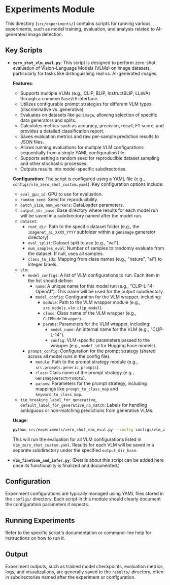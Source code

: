 # Experiments Module

This directory (`src/experiments/`) contains scripts for running various experiments, such as model training, evaluation, and analysis related to AI-generated image detection.

## Key Scripts

- **`zero_shot_vlm_eval.py`**: 
  This script is designed to perform zero-shot evaluation of Vision-Language Models (VLMs) on image datasets, particularly for tasks like distinguishing real vs. AI-generated images.

  **Features**:
  - Supports multiple VLMs (e.g., CLIP, BLIP, InstructBLIP, LLaVA) through a common `BaseVLM` interface.
  - Utilizes configurable prompt strategies for different VLM types (discriminative vs. generative).
  - Evaluates on datasets like `genimage`, allowing selection of specific data generators and splits.
  - Calculates metrics such as accuracy, precision, recall, F1-score, and provides a detailed classification report.
  - Saves evaluation metrics and raw per-sample prediction results to JSON files.
  - Allows running evaluations for multiple VLM configurations sequentially from a single YAML configuration file.
  - Supports setting a random seed for reproducible dataset sampling and other stochastic processes.
  - Outputs results into model-specific subdirectories.

  **Configuration**:
  The script is configured using a YAML file (e.g., `configs/vlm_zero_shot_custom.yaml`). Key configuration options include:
  - `eval_gpu_id`: GPU to use for evaluation.
  - `random_seed`: Seed for reproducibility.
  - `batch_size`, `num_workers`: DataLoader parameters.
  - `output_dir_base`: Base directory where results for each model run will be saved in a subdirectory named after the model run.
  - `dataset`:
      - `root_dir`: Path to the specific dataset folder (e.g., the `imagenet_ai_XXXX_YYYY` subfolder within a `genimage` generator directory).
      - `eval_split`: Dataset split to use (e.g., "val").
      - `num_samples_eval`: Number of samples to randomly evaluate from the dataset. If null, uses all samples.
      - `class_to_idx`: Mapping from class names (e.g., "nature", "ai") to integer labels.
  - `vlm`:
      - `model_configs`: A list of VLM configurations to run. Each item in the list should define:
          - `name`: A unique name for this model run (e.g., "CLIP-L-14-OpenAI"). This name will be used for the output subdirectory.
          - `model_config`: Configuration for the VLM wrapper, including:
              - `module`: Path to the VLM wrapper module (e.g., `src.models.vlm.clip_model`).
              - `class`: Class name of the VLM wrapper (e.g., `CLIPModelWrapper`).
              - `params`: Parameters for the VLM wrapper, including:
                  - `model_name`: An internal name for the VLM (e.g., "CLIP-L-14").
                  - `config`: VLM-specific parameters passed to the wrapper (e.g., `model_id` for Hugging Face models).
      - `prompt_config`: Configuration for the prompt strategy (shared across all model runs in the config file).
          - `module`: Path to the prompt strategy module (e.g., `src.prompts.generic_prompts`).
          - `class`: Class name of the prompt strategy (e.g., `GenImageDetectPrompts`).
          - `params`: Parameters for the prompt strategy, including mappings like `prompt_to_class_map` and `keyword_to_class_map`.
  - `tie_breaking_label_for_generative`, `default_label_for_generative_no_match`: Labels for handling ambiguous or non-matching predictions from generative VLMs.

  **Usage**:
  ```bash
  python src/experiments/zero_shot_vlm_eval.py --config configs/vlm_zero_shot_custom.yaml
  ```
  This will run the evaluation for all VLM configurations listed in `vlm_zero_shot_custom.yaml`. Results for each VLM will be saved in a separate subdirectory under the specified `output_dir_base`.

- **`vlm_finetune_and_infer.py`**:
  (Details about this script can be added here once its functionality is finalized and documented.)

## Configuration

Experiment configurations are typically managed using YAML files stored in the `configs/` directory. Each script in this module should clearly document the configuration parameters it expects.

## Running Experiments

Refer to the specific script's documentation or command-line help for instructions on how to run it.

## Output

Experiment outputs, such as trained model checkpoints, evaluation metrics, logs, and visualizations, are generally saved to the `results/` directory, often in subdirectories named after the experiment or configuration. 